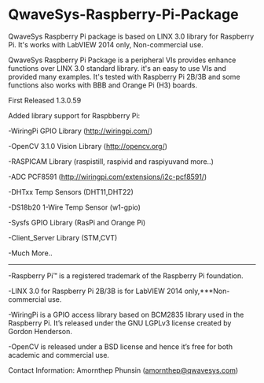 # QwaveSys-Raspberry-Pi-Package

QwaveSys Raspberry Pi package is based on LINX 3.0 library for Raspberry Pi. It's works with LabVIEW 2014 only, Non-commercial use.

QwaveSys Raspberry Pi Package is a peripheral VIs provides enhance functions over LINX 3.0 standard library. it's an easy to use VIs and provided many examples. It's tested with Raspberry Pi 2B/3B and some functions also works with BBB and Orange Pi (H3) boards.

First Released 1.3.0.59

Added library support for Raspbberry Pi:

-WiringPi GPIO Library (http://wiringpi.com/)

-OpenCV 3.1.0 Vision Library (http://opencv.org/)

-RASPICAM Library (raspistill, raspivid and raspiyuvand more..)

-ADC PCF8591 (http://wiringpi.com/extensions/i2c-pcf8591/)

-DHTxx Temp Sensors (DHT11,DHT22)

-DS18b20 1-Wire Temp Sensor (w1-gpio)

-Sysfs GPIO Library (RasPi and Orange Pi)

-Client_Server Library (STM,CVT)

-Much More..

------------------------------------------------------------------
-Raspberry Pi™ is a registered trademark of the Raspberry Pi foundation.

-LINX 3.0 for Raspberry Pi 2B/3B is for LabVIEW 2014 only,***Non-commercial use.

-WiringPi is a GPIO access library based on BCM2835 library used in the Raspberry Pi. It’s released under the GNU LGPLv3 license created by Gordon Henderson.

-OpenCV is released under a BSD license and hence it’s free for both academic and commercial use.

Contact Information: 
Amornthep Phunsin (amornthep@qwavesys.com)
